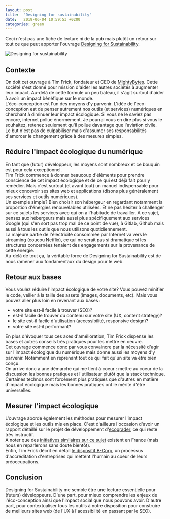```yaml
---
layout: post
title:  "Designing for sustainability"
date:   2019-06-04 10:59:53 +0200
categories: green
---
```

Ceci n'est pas une fiche de lecture ni de la pub mais plutôt un retour sur tout ce que peut apporter l'ouvrage [Designing for Sustainability](http://shop.oreilly.com/product/0636920043904.do).

![Designing for sustainability](https://covers.oreillystatic.com/images/0636920043904/lrg.jpg)

## Contexte
On doit cet ouvrage à Tim Frick, fondateur et CEO de [MightyBytes](https://www.mightybytes.com/). Cette société s'est donné pour mission d'aider les autres sociétés à augmenter leur impact. Au-delà de cette formule un peu bateau, il s'agit surtout d'aider à avoir un impact bénéfique sur le monde.   
L'éco-conception est l'un des moyens d'y parvenir.
L'idée de l'éco-conception est de penser autrement nos outils (et services) numériques en cherchant à diminuer leur impact écologique. Si vous ne le saviez pas encore, internet pollue énormément. Je pourrai vous en dire plus si vous le souhaitez, retenez seulement qu'il pollue davantage que l'aviation civile.    
Le but n'est pas de culpabiliser mais d'assumer ses responsabilités d'amorcer le changement grâce à des mesures simples. 

## Réduire l'impact écologique du numérique
En tant que (futur) développeur, les moyens sont nombreux et ce bouquin est pour cela exceptionnel.   
Tim Frick commence à donner beaucoup d'éléments pour prendre conscience de cet impact écologique et de ce qui est déjà fait pour y remédier.  Mais c'est surtout (et avant tout) un manuel indispensable pour mieux concevoir ses sites web et applications (disons plus généralement ses services et outils numériques).   
Un exemple simple? Bien choisir son hébergeur en regardant notamment la proportion d'énergies renouvelables utilisées. Et ne pas hésiter à challenger sur ce sujets les services avec qui on a l'habitude de travailler. A ce sujet, pensez aux hébergeurs mais aussi plus spécifiquement aux services Google (qui s'en sort pas trop mal de ce point de vue), à Gitlab, Github mais aussi à tous les outils que nous utilisons quotidiennement.   
La majeure partie de l'électricité consommée par Internet va vers le streaming (coucou Netflix), ce qui ne serait pas si dramatique si les structures concernées tenaient des engagements sur la provenance de cette énergie.   
Au-delà de tout ça, la véritable force de Designing for Sustainability est de nous ramener aux fondamentaux du design pour le web. 

## Retour aux bases
Vous voulez réduire l'impact écologique de votre site? Vous pouvez minifier le code, veiller à la taille des assets (images, documents, etc). Mais vous pouvez aller plus loin en revenant aux bases : 
* votre site est-il facile à trouver (SEO)?
* est-il facile de trouver du contenu sur votre site (UX, content strategy)?
* le site est-il facile d'utilisation (accessibilité, responsive design)?
* votre site est-il performant?

En plus d'évoquer tous ces axes d'amélioration, Tim Frick dispense les bases et autres conseils très pratiques pour les mettre en oeuvre.   
Cet ouvrage commence donc par vous convaincre par la nécessité d'agir sur l'impact écologique du numérique mais donne aussi les moyens d'y parvenir. Notamment en reprenant tout ce qui fait qu'un site va être bien conçu.   
On arrive donc à une démarche qui me tient à coeur : mettre au coeur de la discussion les bonnes pratiques et l'utilisateur plutôt que la stack technique.   
Certaines technos sont forcément plus pratiques que d'autres en matière d'impact écologique mais les bonnes pratiques ont le mérite d'être universelles. 

## Mesurer l'impact écologique
L'ouvrage aborde également les méthodes pour mesurer l'impact écologique et les outils mis en place. C'est d'ailleurs l'occasion d'avoir un rapport détaillé sur le projet de développement d'[ecograder](https://ecograder.com/), ce qui reste très instructif.   
A noter que des [initiatives similaires sur ce sujet](https://collectif.greenit.fr/) existent en France (mais nous en reparlerons sans doute bientôt).   
Enfin, Tim Frick décrit en détail [le dispositif B-Corp](https://bcorporation.net/), un processus d'accréditation d'entreprises qui mettent l'humain au coeur de leurs préoccupations. 

## Conclusion
Designing for Sustainability me semble être une lecture essentielle pour (futurs) développeurs. D'une part, pour mieux comprendre les enjeux de l'éco-conception ainsi que l'impact social que nous pouvons avoir. D'autre part, pour contextualiser tous les outils à notre disposition pour construire de meilleurs sites web (de l'UX à l'acessibilité en passant par le SEO).